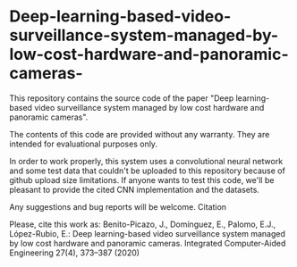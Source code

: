# Deep-learning-based-video-surveillance-system-managed-by-low-cost-hardware-and-panoramic-cameras-
This repository contains the source code of the paper "Deep learning-based video surveillance system managed by low cost hardware and panoramic cameras".

The contents of this code are provided without any warranty. They are intended for evaluational purposes only.

In order to work properly, this system uses a convolutional neural network and some test data that couldn't be uploaded to this repository because of github upload size limitations. If anyone wants to test this code, we'll be pleasant to provide the cited CNN implementation and the datasets.

Any suggestions and bug reports will be welcome.
Citation

Please, cite this work as:
Benito-Picazo, J., Domínguez, E., Palomo, E.J., López-Rubio, E.: Deep learning-based video surveillance system managed by low cost hardware and panoramic cameras. Integrated Computer-Aided Engineering 27(4), 373–387 (2020)
